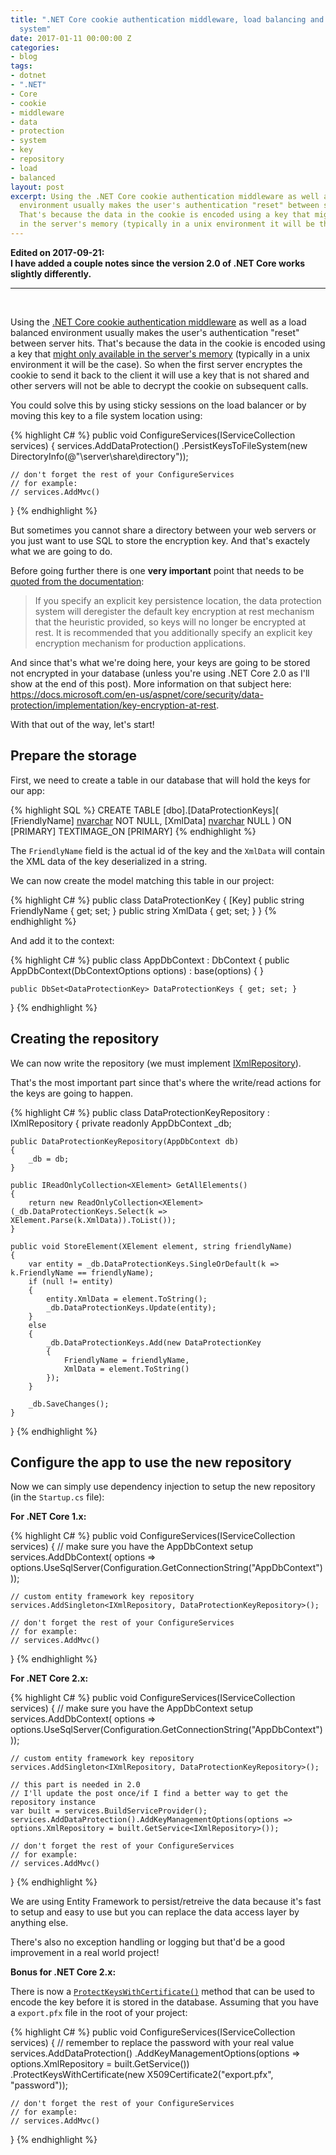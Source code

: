 ```yaml
---
title: ".NET Core cookie authentication middleware, load balancing and the data protection
  system"
date: 2017-01-11 00:00:00 Z
categories:
- blog
tags:
- dotnet
- ".NET"
- Core
- cookie
- middleware
- data
- protection
- system
- key
- repository
- load
- balanced
layout: post
excerpt: Using the .NET Core cookie authentication middleware as well as a load balanced
  environment usually makes the user's authentication "reset" between server hits.
  That's because the data in the cookie is encoded using a key that might only available
  in the server's memory (typically in a unix environment it will be the case).
---
```


__Edited on 2017-09-21:__  
__I have added a couple notes since the version 2.0 of .NET Core works slightly differently.__

___
<br />

Using the [.NET Core cookie authentication middleware](https://docs.microsoft.com/en-us/aspnet/core/security/authentication/cookie) as well as a load balanced environment usually makes the user's authentication "reset" between server hits.
That's because the data in the cookie is encoded using a key that [might only available in the server's memory](https://docs.microsoft.com/en-us/aspnet/core/security/data-protection/configuration/default-settings#data-protection-default-settings) (typically in a unix environment it will be the case).
So when the first server encryptes the cookie to send it back to the client it will use a key that is not shared and other servers will not be able to decrypt the cookie on subsequent calls.

You could solve this by using sticky sessions on the load balancer or by moving this key to a file system location using:

{% highlight C# %}
public void ConfigureServices(IServiceCollection services)
{
    services.AddDataProtection()
       .PersistKeysToFileSystem(new DirectoryInfo(@"\\server\share\directory\"));

    // don't forget the rest of your ConfigureServices
    // for example:
    // services.AddMvc()
}
{% endhighlight %}

But sometimes you cannot share a directory between your web servers or you just want to use SQL to store the encryption key.
And that's exactely what we are going to do.

Before going further there is one **very important** point that needs to be [quoted from the documentation](https://docs.microsoft.com/en-us/aspnet/core/security/data-protection/implementation/key-storage-providers):

> If you specify an explicit key persistence location, the data protection system will deregister the default key encryption at rest mechanism that the heuristic provided, so keys will no longer be encrypted at rest. It is recommended that you additionally specify an explicit key encryption mechanism for production applications.

And since that's what we're doing here, your keys are going to be stored not encrypted in your database (unless you're using .NET Core 2.0 as I'll show at the end of this post).
More information on that subject here: <https://docs.microsoft.com/en-us/aspnet/core/security/data-protection/implementation/key-encryption-at-rest>.

With that out of the way, let's start!

## Prepare the storage

First, we need to create a table in our database that will hold the keys for our app:

{% highlight SQL %}
CREATE TABLE [dbo].[DataProtectionKeys](
	[FriendlyName] [nvarchar](max) NOT NULL,
	[XmlData] [nvarchar](max) NULL
) ON [PRIMARY] TEXTIMAGE_ON [PRIMARY]
{% endhighlight %}

The `FriendlyName` field is the actual id of the key and the `XmlData` will contain the XML data of the key deserialized in a string.

We can now create the model matching this table in our project:

{% highlight C# %}
public class DataProtectionKey
{
    [Key]
    public string FriendlyName { get; set; }
    public string XmlData { get; set; }
}
{% endhighlight %}

And add it to the context:

{% highlight C# %}
public class AppDbContext : DbContext
{
    public AppDbContext(DbContextOptions<AppDbContext> options) : base(options) { }

    public DbSet<DataProtectionKey> DataProtectionKeys { get; set; }
}
{% endhighlight %}

## Creating the repository

We can now write the repository (we must implement [IXmlRepository](https://docs.microsoft.com/en-us/aspnet/core/security/data-protection/extensibility/key-management#ixmlrepository)).

That's the most important part since that's where the write/read actions for the keys are going to happen.

{% highlight C# %}
public class DataProtectionKeyRepository : IXmlRepository
{
    private readonly AppDbContext _db;

    public DataProtectionKeyRepository(AppDbContext db)
    {
        _db = db;
    }

    public IReadOnlyCollection<XElement> GetAllElements()
    {
        return new ReadOnlyCollection<XElement>(_db.DataProtectionKeys.Select(k => XElement.Parse(k.XmlData)).ToList());
    }

    public void StoreElement(XElement element, string friendlyName)
    {
        var entity = _db.DataProtectionKeys.SingleOrDefault(k => k.FriendlyName == friendlyName);
        if (null != entity)
        {
            entity.XmlData = element.ToString();
            _db.DataProtectionKeys.Update(entity);
        }
        else
        {
            _db.DataProtectionKeys.Add(new DataProtectionKey
            {
                FriendlyName = friendlyName,
                XmlData = element.ToString()
            });
        }

        _db.SaveChanges();
    }
}
{% endhighlight %}

## Configure the app to use the new repository

Now we can simply use dependency injection to setup the new repository (in the `Startup.cs` file):

__For .NET Core 1.x:__

{% highlight C# %}
public void ConfigureServices(IServiceCollection services)
{
    // make sure you have the AppDbContext setup
    services.AddDbContext<AppDbContext>(
        options => options.UseSqlServer(Configuration.GetConnectionString("AppDbContext")));

    // custom entity framework key repository
    services.AddSingleton<IXmlRepository, DataProtectionKeyRepository>();

    // don't forget the rest of your ConfigureServices
    // for example:
    // services.AddMvc()
}
{% endhighlight %}

__For .NET Core 2.x:__

{% highlight C# %}
public void ConfigureServices(IServiceCollection services)
{
    // make sure you have the AppDbContext setup
    services.AddDbContext<AppDbContext>(
        options => options.UseSqlServer(Configuration.GetConnectionString("AppDbContext")));
    
    // custom entity framework key repository
    services.AddSingleton<IXmlRepository, DataProtectionKeyRepository>();
    
    // this part is needed in 2.0
    // I'll update the post once/if I find a better way to get the repository instance
    var built = services.BuildServiceProvider();
    services.AddDataProtection().AddKeyManagementOptions(options => options.XmlRepository = built.GetService<IXmlRepository>());

    // don't forget the rest of your ConfigureServices
    // for example:
    // services.AddMvc()
}
{% endhighlight %}

We are using Entity Framework to persist/retreive the data because it's fast to setup and easy to use but you can replace the data access layer by anything else.

There's also no exception handling or logging but that'd be a good improvement in a real world project!

__Bonus for .NET Core 2.x:__

There is now a [`ProtectKeysWithCertificate()`](https://docs.microsoft.com/en-us/aspnet/core/security/data-protection/implementation/key-encryption-at-rest#x509-certificate) method that can be used to encode the key before it is stored in the database.
Assuming that you have a `export.pfx` file in the root of your project:


{% highlight C# %}
public void ConfigureServices(IServiceCollection services)
{
    // remember to replace the password with your real value
    services.AddDataProtection()
        .AddKeyManagementOptions(options => options.XmlRepository = built.GetService<IXmlRepository>())
        .ProtectKeysWithCertificate(new X509Certificate2("export.pfx", "password"));

    // don't forget the rest of your ConfigureServices
    // for example:
    // services.AddMvc()
}
{% endhighlight %}